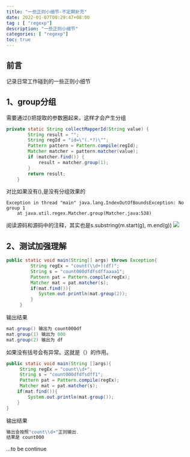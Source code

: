 ```yaml
---
title: "一些正则小细节-不定期补充"
date: 2022-01-07T00:29:47+08:00
tag : [ "regexp"]
description: "一些正则小细节"
categories: [ "regexp"]
toc: true
---
```


## 前言
记录日常工作碰到的一些正则小细节

## 1、group分组
需要通过()把提取的参数圈起来，这样才会产生分组
```java
private static String collectMapperId(String value) {
        String result = "";
        String regId = "id=\"(.*?)\"";
        Pattern pattern = Pattern.compile(regId);
        Matcher matcher = pattern.matcher(value);
        if (matcher.find()) {
            result = matcher.group(1);
        }
        return result;
    }
```
对比如果没有(),是没有分组效果的
```
Exception in thread "main" java.lang.IndexOutOfBoundsException: No group 1
	at java.util.regex.Matcher.group(Matcher.java:538)
```

阅读源码和源码中的注释，其实也是s.substring(m.start(g), m.end(g)) 
![](/posts/regexp/reg_group.png)

## 2、测试加强理解
```java
public static void main(String[] args) throws Exception{
         String regEx = "count(\\d+)(df)";  
         String s = "count000dfdfsdffaaaa1";  
         Pattern pat = Pattern.compile(regEx);  
         Matcher mat = pat.matcher(s);  
         if(mat.find()){
            System.out.println(mat.group(2));
         }
     }
```
输出结果
```java
mat.group() 输出为 count000df
mat.group(1) 输出为 000
mat.group(2) 输出为 df
```
如果没有括号会有异常。这就是（）的作用。
```java
public static void main(String []args){
     String regEx = "count\\d+";  
     String s = "count000dfdfsdff1";  
     Pattern pat = Pattern.compile(regEx);  
     Matcher mat = pat.matcher(s);  
    if(mat.find()){
        System.out.println(mat.group());
    }
}
```
输出结果
```java
输出会按照"count\\d+"正则输出.
结果是 count000
```

...to be continue